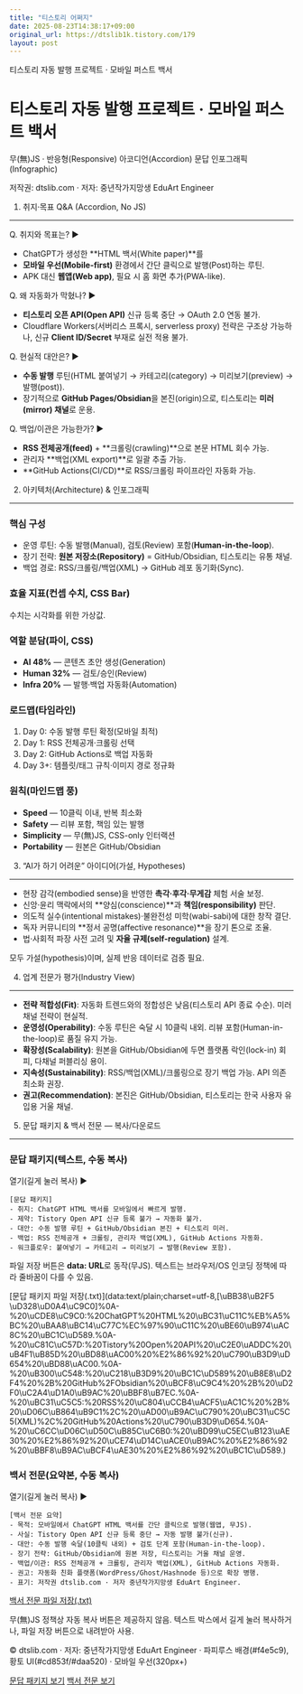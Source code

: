 ```yaml
---
title: "티스토리 어쩌지"
date: 2025-08-23T14:38:17+09:00
original_url: https://dtslib1k.tistory.com/179
layout: post
---
```


티스토리 자동 발행 프로젝트 · 모바일 퍼스트 백서



티스토리 자동 발행 프로젝트 · 모바일 퍼스트 백서
============================

무(無)JS · 반응형(Responsive)
아코디언(Accordion) 문답
인포그래픽(Infographic)

저작권: dtslib.com · 저자: 중년작가지망생 EduArt Engineer



1) 취지·목표 Q&A (Accordion, No JS)
-------------------------------

Q. 취지와 목표는? ▶

* ChatGPT가 생성한 **HTML 백서(White paper)**를
* **모바일 우선(Mobile-first)** 환경에서 간단 클릭으로 발행(Post)하는 루틴.
* APK 대신 **웹앱(Web app)**, 필요 시 홈 화면 추가(PWA-like).

Q. 왜 자동화가 막혔나? ▶

* **티스토리 오픈 API(Open API)** 신규 등록 중단 → OAuth 2.0 연동 불가.
* Cloudflare Workers(서버리스 프록시, serverless proxy) 전략은 구조상 가능하나, 신규 **Client ID/Secret** 부재로 실전 적용 불가.

Q. 현실적 대안은? ▶

* **수동 발행** 루틴(HTML 붙여넣기 → 카테고리(category) → 미리보기(preview) → 발행(post)).
* 장기적으로 **GitHub Pages/Obsidian**을 본진(origin)으로, 티스토리는 **미러(mirror) 채널**로 운용.

Q. 백업/이관은 가능한가? ▶

* **RSS 전체공개(feed)** + **크롤링(crawling)**으로 본문 HTML 회수 가능.
* 관리자 **백업(XML export)**로 일괄 추출 가능.
* **GitHub Actions(CI/CD)**로 RSS/크롤링 파이프라인 자동화 가능.

2) 아키텍처(Architecture) & 인포그래픽
-----------------------------

### 핵심 구성

* 운영 루틴: 수동 발행(Manual), 검토(Review) 포함(**Human-in-the-loop**).
* 장기 전략: **원본 저장소(Repository)** = GitHub/Obsidian, 티스토리는 유통 채널.
* 백업 경로: RSS/크롤링/백업(XML) → GitHub 레포 동기화(Sync).

### 효율 지표(컨셉 수치, CSS Bar)

수치는 시각화를 위한 가상값.

### 역할 분담(파이, CSS)

* **AI 48%** — 콘텐츠 초안 생성(Generation)
* **Human 32%** — 검토/승인(Review)
* **Infra 20%** — 발행·백업 자동화(Automation)

### 로드맵(타임라인)

1. Day 0: 수동 발행 루틴 확정(모바일 최적)
2. Day 1: RSS 전체공개·크롤링 선택
3. Day 2: GitHub Actions로 백업 자동화
4. Day 3+: 템플릿/태그 규칙·이미지 경로 정규화

### 원칙(마인드맵 풍)

* **Speed** — 10클릭 이내, 반복 최소화
* **Safety** — 리뷰 포함, 책임 있는 발행
* **Simplicity** — 무(無)JS, CSS-only 인터랙션
* **Portability** — 원본은 GitHub/Obsidian

3) “AI가 하기 어려운” 아이디어(가설, Hypotheses)
------------------------------------

* 현장 감각(embodied sense)을 반영한 **촉각·후각·무게감** 체험 서술 보정.
* 신앙·윤리 맥락에서의 **양심(conscience)**과 **책임(responsibility)** 판단.
* 의도적 실수(intentional mistakes)·불완전성 미학(wabi-sabi)에 대한 창작 결단.
* 독자 커뮤니티의 **정서 공명(affective resonance)**을 장기 톤으로 조율.
* 법·사회적 파장 사전 고려 및 **자율 규제(self-regulation)** 설계.

모두 가설(hypothesis)이며, 실제 반응 데이터로 검증 필요.

4) 업계 전문가 평가(Industry View)
---------------------------

* **전략 적합성(Fit)**: 자동화 트렌드와의 정합성은 낮음(티스토리 API 종료 수순). 미러 채널 전략이 현실적.
* **운영성(Operability)**: 수동 루틴은 숙달 시 10클릭 내외. 리뷰 포함(Human-in-the-loop)로 품질 유지 가능.
* **확장성(Scalability)**: 원본을 GitHub/Obsidian에 두면 플랫폼 락인(lock-in) 회피, 다채널 퍼블리싱 용이.
* **지속성(Sustainability)**: RSS/백업(XML)/크롤링으로 장기 백업 가능. API 의존 최소화 권장.
* **권고(Recommendation)**: 본진은 GitHub/Obsidian, 티스토리는 한국 사용자 유입용 거울 채널.

5) 문답 패키지 & 백서 전문 — 복사/다운로드
---------------------------

### 문답 패키지(텍스트, 수동 복사)

열기(길게 눌러 복사) ▶

```
[문답 패키지]
- 취지: ChatGPT HTML 백서를 모바일에서 빠르게 발행.
- 제약: Tistory Open API 신규 등록 불가 → 자동화 불가.
- 대안: 수동 발행 루틴 + GitHub/Obsidian 본진 + 티스토리 미러.
- 백업: RSS 전체공개 + 크롤링, 관리자 백업(XML), GitHub Actions 자동화.
- 워크플로우: 붙여넣기 → 카테고리 → 미리보기 → 발행(Review 포함).
```

파일 저장 버튼은 **data: URL**로 동작(무JS). 텍스트는 브라우저/OS 인코딩 정책에 따라 줄바꿈이 다를 수 있음.

[문답 패키지 파일 저장(.txt)](data:text/plain;charset=utf-8,[\uBB38\uB2F5 \uD328\uD0A4\uC9C0]%0A-%20\uCDE8\uC9C0:%20ChatGPT%20HTML%20\uBC31\uC11C%EB%A5%BC%20\uBAA8\uBC14\uC77C%EC%97%90\uC11C%20\uBE60\uB974\uAC8C%20\uBC1C\uD589.%0A-%20\uC81C\uC57D:%20Tistory%20Open%20API%20\uC2E0\uADDC%20\uB4F1\uB85D%20\uBD88\uAC00%20%E2%86%92%20\uC790\uB3D9\uD654%20\uBD88\uAC00.%0A-%20\uB300\uC548:%20\uC218\uB3D9%20\uBC1C\uD589%20\uB8E8\uD2F4%20%2B%20GitHub%2FObsidian%20\uBCF8\uC9C4%20%2B%20\uD2F0\uC2A4\uD1A0\uB9AC%20\uBBF8\uB7EC.%0A-%20\uBC31\uC5C5:%20RSS%20\uC804\uCCB4\uACF5\uAC1C%20%2B%20\uD06C\uB864\uB9C1%2C%20\uAD00\uB9AC\uC790%20\uBC31\uC5C5(XML)%2C%20GitHub%20Actions%20\uC790\uB3D9\uD654.%0A-%20\uC6CC\uD06C\uD50C\uB85C\uC6B0:%20\uBD99\uC5EC\uB123\uAE30%20%E2%86%92%20\uCE74\uD14C\uACE0\uB9AC%20%E2%86%92%20\uBBF8\uB9AC\uBCF4\uAE30%20%E2%86%92%20\uBC1C\uD589.)

### 백서 전문(요약본, 수동 복사)

열기(길게 눌러 복사) ▶

```
[백서 전문 요약]
- 목적: 모바일에서 ChatGPT HTML 백서를 간단 클릭으로 발행(웹앱, 무JS).
- 사실: Tistory Open API 신규 등록 중단 → 자동 발행 불가(신규).
- 대안: 수동 발행 숙달(10클릭 내외) + 검토 단계 포함(Human-in-the-loop).
- 장기 전략: GitHub/Obsidian에 원본 저장, 티스토리는 거울 채널 운영.
- 백업/이관: RSS 전체공개 + 크롤링, 관리자 백업(XML), GitHub Actions 자동화.
- 권고: 자동화 친화 플랫폼(WordPress/Ghost/Hashnode 등)으로 확장 병행.
- 표기: 저작권 dtslib.com · 저자 중년작가지망생 EduArt Engineer.
```



[백서 전문 파일 저장(.txt)](data:text/plain;charset=utf-8,[\uBC31\uC11C%20\uC804\uBB38%20\uC694\uC57D]%0A-%20\uBAA9\uC801:%20\uBAA8\uBC14\uC77C%EC%97%90\uC11C%20ChatGPT%20HTML%20\uBC31\uC11C%20\uAC04\uB2E8%20\uD074\uB9AD%20\uBC1C\uD589.%0A-%20\uC0AC\uC2E4:%20Tistory%20Open%20API%20\uC2E0\uADDC%20\uB4F1\uB85D%20\uC911\uB2E8%20%E2%86%92%20\uC790\uB3D9%20\uBC1C\uD589%20\uBD88\uAC00.%0A-%20\uB300\uC548:%20\uC218\uB3D9%20\uB8E8\uD2F4%2010\uD074\uB9AD%20%2B%20Review%20\uD3EC\uD568(Human-in-the-loop).%0A-%20\uC7A5\uAE30%20\uC804\uB7B5:%20GitHub%2FObsidian%20\uC6D0\uBCF8%20%EC%A0%80\uC7A5%2C%20\uD2F0\uC2A4\uD1A0\uB9AC%20\uAC70\uC6B8%20\uCC44\uB110.%0A-%20\uBC31\uC5C5:%20RSS%2F\uD06C\uB864\uB9C1%2FXML%2FGitHub%20Actions%20\uC790\uB3D9\uD654.%0A-%20\uAD8C\uACE0:%20\uC790\uB3D9\uD654%20\uC9C4\uC5F0%20\uD50C\uB7AB\uD3FC(WordPress%2FGhost%2FHashnode)%20\uBCD1\uD569%20\uC6B4\uC601.%0A-%20\uD45C\uAE30:%20dtslib.com%20%C2%B7%20\uC911\uB144\uC791\uAC00\uC9C0\uB9DD\uC0DD%20EduArt%20Engineer)

무(無)JS 정책상 자동 복사 버튼은 제공하지 않음. 텍스트 박스에서 길게 눌러 복사하거나, 파일 저장 버튼으로 내려받아 사용.

© dtslib.com · 저자: 중년작가지망생 EduArt Engineer · 파피루스 배경(#f4e5c9), 황토 UI(#cd853f/#daa520) · 모바일 우선(320px+)

[문답 패키지 보기](#pkg)
[백서 전문 보기](#fulltext)

```0
